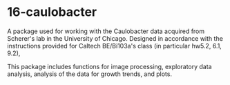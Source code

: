 # 16-caulobacter

A package used for working with the Caulobacter data acquired from Scherer's lab in the University of Chicago. Designed in accordance with the instructions provided for Caltech BE/Bi103a's class (in particular hw5.2, 6.1, 9.2),

This package includes functions for image processing, exploratory data analysis, analysis of the data for growth trends, and plots.